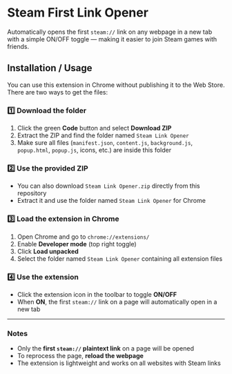 # Steam First Link Opener

Automatically opens the first `steam://` link on any webpage in a new tab with a simple ON/OFF toggle — making it easier to join Steam games with friends.

## Installation / Usage

You can use this extension in Chrome without publishing it to the Web Store. There are two ways to get the files:

### 1️⃣ Download the folder
1. Click the green **Code** button and select **Download ZIP**  
2. Extract the ZIP and find the folder named `Steam Link Opener`  
3. Make sure all files (`manifest.json`, `content.js`, `background.js`, `popup.html`, `popup.js`, icons, etc.) are inside this folder

### 2️⃣ Use the provided ZIP
- You can also download `Steam Link Opener.zip` directly from this repository  
- Extract it and use the folder named `Steam Link Opener` for Chrome

### 3️⃣ Load the extension in Chrome
1. Open Chrome and go to `chrome://extensions/`  
2. Enable **Developer mode** (top right toggle)  
3. Click **Load unpacked**  
4. Select the folder named `Steam Link Opener` containing all extension files

### 4️⃣ Use the extension
- Click the extension icon in the toolbar to toggle **ON/OFF**  
- When **ON**, the first `steam://` link on a page will automatically open in a new tab  

---

### Notes
- Only the **first `steam://` plaintext link** on a page will be opened  
- To reprocess the page, **reload the webpage**  
- The extension is lightweight and works on all websites with Steam links
